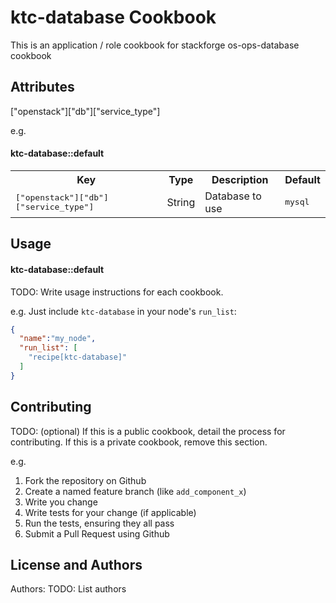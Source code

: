 ktc-database Cookbook
=====================
This is an application / role cookbook for stackforge os-ops-database cookbook


Attributes
----------
["openstack"]["db"]["service_type"]


e.g.
#### ktc-database::default
<table>
  <tr>
    <th>Key</th>
    <th>Type</th>
    <th>Description</th>
    <th>Default</th>
  </tr>
  <tr>
    <td><tt>["openstack"]["db"]["service_type"]</tt></td>
    <td>String</td>
    <td>Database to use</td>
    <td><tt>mysql</tt></td>
  </tr>
</table>

Usage
-----
#### ktc-database::default
TODO: Write usage instructions for each cookbook.

e.g.
Just include `ktc-database` in your node's `run_list`:

```json
{
  "name":"my_node",
  "run_list": [
    "recipe[ktc-database]"
  ]
}
```

Contributing
------------
TODO: (optional) If this is a public cookbook, detail the process for contributing. If this is a private cookbook, remove this section.

e.g.
1. Fork the repository on Github
2. Create a named feature branch (like `add_component_x`)
3. Write you change
4. Write tests for your change (if applicable)
5. Run the tests, ensuring they all pass
6. Submit a Pull Request using Github

License and Authors
-------------------
Authors: TODO: List authors
